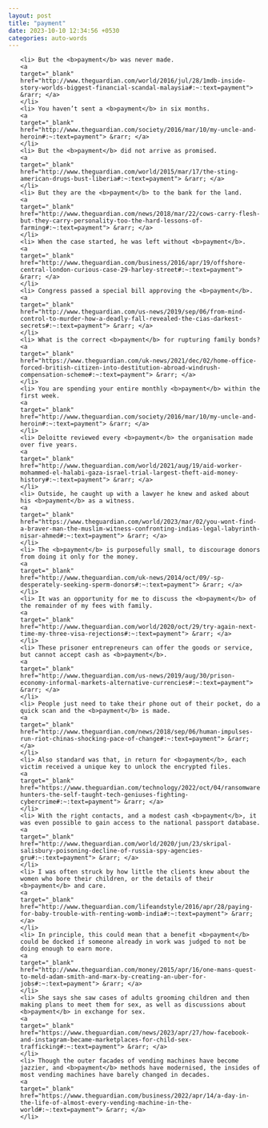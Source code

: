 ```yaml
---
layout: post
title: "payment"
date: 2023-10-10 12:34:56 +0530
categories: auto-words
---
```

<ol>

    <li> But the <b>payment</b> was never made.
    <a 
    target="_blank" 
    href="http://www.theguardian.com/world/2016/jul/28/1mdb-inside-story-worlds-biggest-financial-scandal-malaysia#:~:text=payment"> &rarr; </a>
    </li>
    <li> You haven’t sent a <b>payment</b> in six months.
    <a 
    target="_blank" 
    href="http://www.theguardian.com/society/2016/mar/10/my-uncle-and-heroin#:~:text=payment"> &rarr; </a>
    </li>
    <li> But the <b>payment</b> did not arrive as promised.
    <a 
    target="_blank" 
    href="http://www.theguardian.com/world/2015/mar/17/the-sting-american-drugs-bust-liberia#:~:text=payment"> &rarr; </a>
    </li>
    <li> But they are the <b>payment</b> to the bank for the land.
    <a 
    target="_blank" 
    href="http://www.theguardian.com/news/2018/mar/22/cows-carry-flesh-but-they-carry-personality-too-the-hard-lessons-of-farming#:~:text=payment"> &rarr; </a>
    </li>
    <li> When the case started, he was left without <b>payment</b>.
    <a 
    target="_blank" 
    href="http://www.theguardian.com/business/2016/apr/19/offshore-central-london-curious-case-29-harley-street#:~:text=payment"> &rarr; </a>
    </li>
    <li> Congress passed a special bill approving the <b>payment</b>.
    <a 
    target="_blank" 
    href="http://www.theguardian.com/us-news/2019/sep/06/from-mind-control-to-murder-how-a-deadly-fall-revealed-the-cias-darkest-secrets#:~:text=payment"> &rarr; </a>
    </li>
    <li> What is the correct <b>payment</b> for rupturing family bonds?
    <a 
    target="_blank" 
    href="https://www.theguardian.com/uk-news/2021/dec/02/home-office-forced-british-citizen-into-destitution-abroad-windrush-compensation-scheme#:~:text=payment"> &rarr; </a>
    </li>
    <li> You are spending your entire monthly <b>payment</b> within the first week.
    <a 
    target="_blank" 
    href="http://www.theguardian.com/society/2016/mar/10/my-uncle-and-heroin#:~:text=payment"> &rarr; </a>
    </li>
    <li> Deloitte reviewed every <b>payment</b> the organisation made over five years.
    <a 
    target="_blank" 
    href="http://www.theguardian.com/world/2021/aug/19/aid-worker-mohammed-el-halabi-gaza-israel-trial-largest-theft-aid-money-history#:~:text=payment"> &rarr; </a>
    </li>
    <li> Outside, he caught up with a lawyer he knew and asked about his <b>payment</b> as a witness.
    <a 
    target="_blank" 
    href="https://www.theguardian.com/world/2023/mar/02/you-wont-find-a-braver-man-the-muslim-witness-confronting-indias-legal-labyrinth-nisar-ahmed#:~:text=payment"> &rarr; </a>
    </li>
    <li> The <b>payment</b> is purposefully small, to discourage donors from doing it only for the money.
    <a 
    target="_blank" 
    href="http://www.theguardian.com/uk-news/2014/oct/09/-sp-desperately-seeking-sperm-donors#:~:text=payment"> &rarr; </a>
    </li>
    <li> It was an opportunity for me to discuss the <b>payment</b> of the remainder of my fees with family.
    <a 
    target="_blank" 
    href="http://www.theguardian.com/world/2020/oct/29/try-again-next-time-my-three-visa-rejections#:~:text=payment"> &rarr; </a>
    </li>
    <li> These prisoner entrepreneurs can offer the goods or service, but cannot accept cash as <b>payment</b>.
    <a 
    target="_blank" 
    href="http://www.theguardian.com/us-news/2019/aug/30/prison-economy-informal-markets-alternative-currencies#:~:text=payment"> &rarr; </a>
    </li>
    <li> People just need to take their phone out of their pocket, do a quick scan and the <b>payment</b> is made.
    <a 
    target="_blank" 
    href="http://www.theguardian.com/news/2018/sep/06/human-impulses-run-riot-chinas-shocking-pace-of-change#:~:text=payment"> &rarr; </a>
    </li>
    <li> Also standard was that, in return for <b>payment</b>, each victim received a unique key to unlock the encrypted files.
    <a 
    target="_blank" 
    href="https://www.theguardian.com/technology/2022/oct/04/ransomware-hunters-the-self-taught-tech-geniuses-fighting-cybercrime#:~:text=payment"> &rarr; </a>
    </li>
    <li> With the right contacts, and a modest cash <b>payment</b>, it was even possible to gain access to the national passport database.
    <a 
    target="_blank" 
    href="http://www.theguardian.com/world/2020/jun/23/skripal-salisbury-poisoning-decline-of-russia-spy-agencies-gru#:~:text=payment"> &rarr; </a>
    </li>
    <li> I was often struck by how little the clients knew about the women who bore their children, or the details of their <b>payment</b> and care.
    <a 
    target="_blank" 
    href="http://www.theguardian.com/lifeandstyle/2016/apr/28/paying-for-baby-trouble-with-renting-womb-india#:~:text=payment"> &rarr; </a>
    </li>
    <li> In principle, this could mean that a benefit <b>payment</b> could be docked if someone already in work was judged to not be doing enough to earn more.
    <a 
    target="_blank" 
    href="http://www.theguardian.com/money/2015/apr/16/one-mans-quest-to-meld-adam-smith-and-marx-by-creating-an-uber-for-jobs#:~:text=payment"> &rarr; </a>
    </li>
    <li> She says she saw cases of adults grooming children and then making plans to meet them for sex, as well as discussions about <b>payment</b> in exchange for sex.
    <a 
    target="_blank" 
    href="https://www.theguardian.com/news/2023/apr/27/how-facebook-and-instagram-became-marketplaces-for-child-sex-trafficking#:~:text=payment"> &rarr; </a>
    </li>
    <li> Though the outer facades of vending machines have become jazzier, and <b>payment</b> methods have modernised, the insides of most vending machines have barely changed in decades.
    <a 
    target="_blank" 
    href="https://www.theguardian.com/business/2022/apr/14/a-day-in-the-life-of-almost-every-vending-machine-in-the-world#:~:text=payment"> &rarr; </a>
    </li>